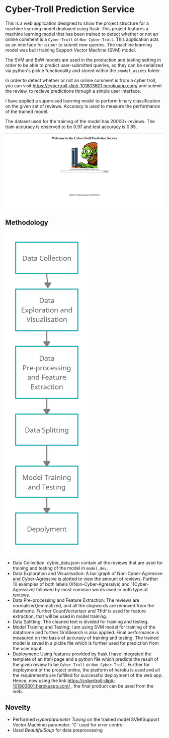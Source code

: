 # Cyber-Troll Prediction Service

This is a web application designed to show the project structure for a machine learning model deployed using flask. This project features a machine learning model that has been trained to detect whether or not an online comment is a `Cyber-Troll` or `Non Cyber-Troll`. This application acts as an interface for a user to submit new queries. The machine learning model was built training Support Vector Machine (SVM) model.


The SVM and BoW models are used in the production and testing setting in order to be able to predict user-submitted queries, so they can be serialized via python's pickle functionality and stored within the `/model_assets` folder. 

In order to detect whether or not an online comment is from a cyber troll, you can visit https://cybertroll-dipti-101803601.herokuapp.com/ and submit the review, to recieve predictions through a simple user interface. 

I have applied a supervised learning model to perform binary classification on the given set of reviews. Accuracy is used to measure the performance of the trained model.

The dataset used for the training of the model has 20000+ reviews. The train accuracy is observed to be 0.97 and test accuracy is 0.85.

![](IO_Screenshots/Capture1.JPG)

## Methodology

![](Methodology.jpg)

* Data Collection: cyber_data.json contain all the reviews that are used for training and testing of the model in `model_dev`.
* Data Exploration and Visualisation: A bar graph of Non-Cyber-Agressive and Cyber-Agressive is plotted to view the amount of reviews. Further 10 examples of both labels 0(Non-Cyber-Agressive) and 1(Cyber-Agressive) followed by most common words used in both type of reviews.
* Data Pre-processing and Feature Extraction: The reviews are normalized,lemmatized, and all the stopwords are removed from the dataframe. Further CountVectorizer and TfIdf is used for feature extraction, that will be used in model training.
* Data Splitting: The cleaned text is divided for training and testing.
* Model Training and Testing: I am using SVM model for training of the dataframe and further GridSearch is also applied. Final performance is measured on the basis of accuracy of training and testing. The trained model is saved in a pickle file which is further used for prediction from the user input.
* Deployment: Using features provided by flask I have integrated the template of an html page and a python file which predicts the result of the given review to be `Cyber-Troll` or `Non Cyber-Troll`. Further for deployment of the project online, the platform of heroku is used and all the requirements are fulfilled for successful deployment of the web app. Hence, now using the link https://cybertroll-dipti-101803601.herokuapp.com/ , the final product can be used from the web.

## Novelty
- Performed *Hyperparameter Tuning* on the trained model
SVM(Support Vector Machine) parameter: 'C' used for error control
- Used *BeautifulSoup* for data preprocessing
